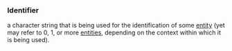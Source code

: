 ### Identifier

a character string that is being used for the identification of some <a href="https://essif-lab.github.io/framework/docs/terms/entity" hovertext="Entity: someone or something that is known to exist.">entity</a> (yet may refer to 0, 1, or more <a href="https://essif-lab.github.io/framework/docs/terms/entity" hovertext="Entity: someone or something that is known to exist.">entities</a>, depending on the context within which it is being used).